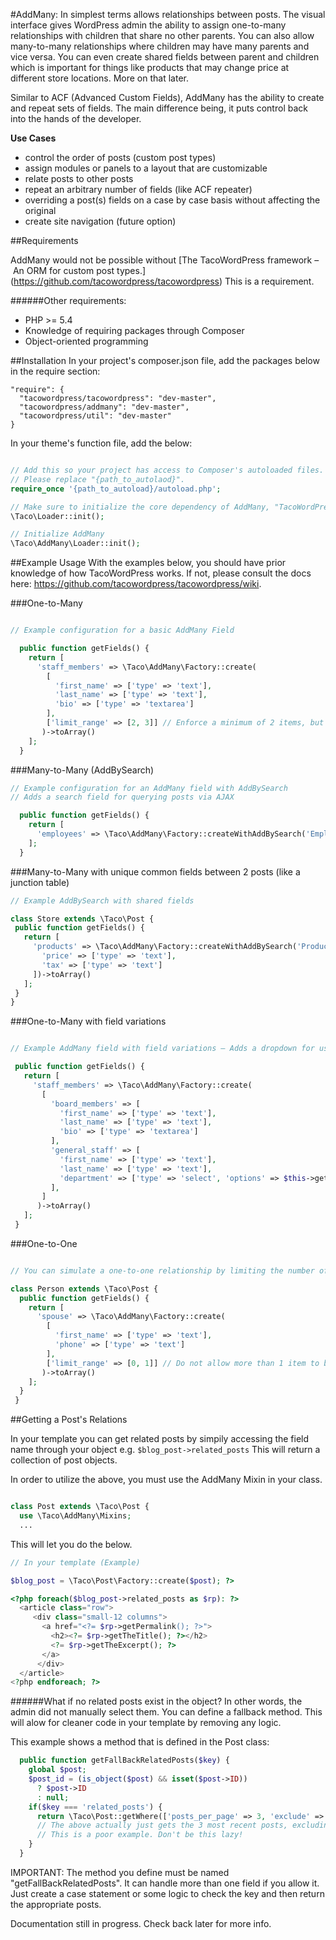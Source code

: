 #AddMany:
In simplest terms allows relationships between posts. 
The visual interface gives WordPress admin the ability to assign one-to-many relationships with children that share no other parents. You can also allow many-to-many relationships where children may have many parents and vice versa. You can even create shared fields between parent and children which is important for things like products that may change price at different store locations. More on that later.

Similar to ACF (Advanced Custom Fields), AddMany has the ability to create and repeat sets of fields. The main difference being, it puts control back into the hands of the developer.

**Use Cases**
 * control the order of posts (custom post types)
 * assign modules or panels to a layout that are customizable
 * relate posts to other posts
 * repeat an arbitrary number of fields (like ACF repeater)
 * overriding a post(s) fields on a case by case basis without affecting the original
 * create site navigation (future option)

##Requirements

AddMany would not be possible without [The TacoWordPress framework – An ORM for custom post types.] (https://github.com/tacowordpress/tacowordpress) This is a requirement.

######Other requirements:
 * PHP >= 5.4 
 * Knowledge of requiring packages through Composer
 * Object-oriented programming 

##Installation
In your project's composer.json file, add the packages below in the require section:

```
"require": {
  "tacowordpress/tacowordpress": "dev-master",
  "tacowordpress/addmany": "dev-master",
  "tacowordpress/util": "dev-master"
}
```

In your theme's function file, add the below:
```php

// Add this so your project has access to Composer's autoloaded files. 
// Please replace "{path_to_autolaod}".
require_once '{path_to_autoload}/autoload.php'; 

// Make sure to initialize the core dependency of AddMany, "TacoWordPress".
\Taco\Loader::init();

// Initialize AddMany
\Taco\AddMany\Loader::init();

```

##Example Usage
With the examples below, you should have prior knowledge of how TacoWordPress works. If not, please consult the docs here:
https://github.com/tacowordpress/tacowordpress/wiki.

###One-to-Many
```php

// Example configuration for a basic AddMany Field

  public function getFields() {
    return [
      'staff_members' => \Taco\AddMany\Factory::create(
        [
          'first_name' => ['type' => 'text'],
          'last_name' => ['type' => 'text'],
          'bio' => ['type' => 'textarea']
        ], 
        ['limit_range' => [2, 3]] // Enforce a minimum of 2 items, but no more than 3.
       )->toArray() 
    ];
  }
```

###Many-to-Many (AddBySearch)

```php
// Example configuration for an AddMany field with AddBySearch 
// Adds a search field for querying posts via AJAX

  public function getFields() {
    return [
      'employees' => \Taco\AddMany\Factory::createWithAddBySearch('Employee')->toArray()
    ];
  }
 ```
 
###Many-to-Many with unique common fields between 2 posts (like a junction table)
 
 ```php
// Example AddBySearch with shared fields

class Store extends \Taco\Post {
  public function getFields() {
    return [
      'products' => \Taco\AddMany\Factory::createWithAddBySearch('Product',[
        'price' => ['type' => 'text'],
        'tax' => ['type' => 'text']
      ])->toArray()
    ];
  }
 }
 ```
 
###One-to-Many with field variations
 
 ```php

// Example AddMany field with field variations – Adds a dropdown for users to select

  public function getFields() {
    return [
      'staff_members' => \Taco\AddMany\Factory::create(
        [
          'board_members' => [
            'first_name' => ['type' => 'text'],
            'last_name' => ['type' => 'text'],
            'bio' => ['type' => 'textarea']
          ],
          'general_staff' => [
            'first_name' => ['type' => 'text'],
            'last_name' => ['type' => 'text'],
            'department' => ['type' => 'select', 'options' => $this->getDepartments()]
          ],
        ]
       )->toArray() 
    ];
  }
```

###One-to-One
```php

// You can simulate a one-to-one relationship by limiting the number of items to 1

class Person extends \Taco\Post {
  public function getFields() {
    return [
      'spouse' => \Taco\AddMany\Factory::create(
        [
          'first_name' => ['type' => 'text'],
          'phone' => ['type' => 'text']
        ], 
        ['limit_range' => [0, 1]] // Do not allow more than 1 item to be added
       )->toArray() 
    ];
  }
 }
```


##Getting a Post's Relations


In your template you can get related posts by simpily accessing the field name through your object e.g. `$blog_post->related_posts`
This will return a collection of post objects.

In order to utilize the above, you must use the AddMany Mixin in your class.

```php

class Post extends \Taco\Post {
  use \Taco\AddMany\Mixins;
  ...
```
This will let you do the below.

```php
// In your template (Example)

$blog_post = \Taco\Post\Factory::create($post); ?>

<?php foreach($blog_post->related_posts as $rp): ?>
  <article class="row">
     <div class="small-12 columns">
       <a href="<?= $rp->getPermalink(); ?>">
         <h2><?= $rp->getTheTitle(); ?></h2>
         <?= $rp->getTheExcerpt(); ?>
       </a>
      </div>
  </article>
<?php endforeach; ?>

```
######What if no related posts exist in the object? 
In other words, the admin did not manually select them.
You can define a fallback method. This will alow for cleaner code in your template by removing any logic.

This example shows a method that is defined in the Post class: 
```php
  public function getFallBackRelatedPosts($key) {
    global $post;
    $post_id = (is_object($post) && isset($post->ID))
      ? $post->ID
      : null;
    if($key === 'related_posts') {
      return \Taco\Post::getWhere(['posts_per_page' => 3, 'exclude' => $post_id]); 
      // The above actually just gets the 3 most recent posts, excluding the current one. 
      // This is a poor example. Don't be this lazy!
    }
  }
```

IMPORTANT: The method you define must be named "getFallBackRelatedPosts". It can handle more than one field if you allow it. Just create a case statement or some logic to check the key and then return the appropriate posts.




Documentation still in progress. Check back later for more info.


